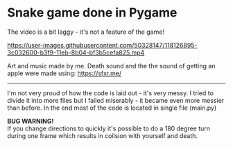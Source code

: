 # Snake game done in Pygame

The video is a bit laggy - it's not a feature of the game!

https://user-images.githubusercontent.com/50328147/118126895-3c032600-b3f9-11eb-8b04-bf3b5cefa825.mp4

Art and music made by me.
Death sound and the the sound of getting an apple were made using: https://sfxr.me/

----------

I'm not very proud of how the code is laid out - it's very messy. I tried to divide it into more files but I failed miserably - it became even more messier than before. In the end most of the code is located in single file (main.py)  

  
**BUG WARNING!**  
If you change directions to quickly it's possible to do a 180 degree turn during one frame which results in collsion with yourself and death.
